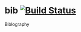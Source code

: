 # bib [![Build Status](https://travis-ci.com/ag-gipp/bib.svg?branch=master)](https://travis-ci.com/ag-gipp/bib)
Biblography
